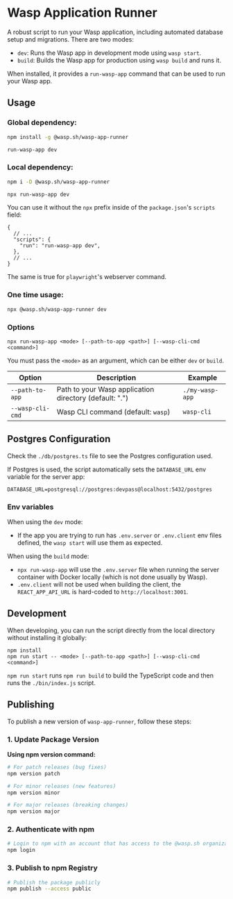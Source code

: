 # Wasp Application Runner

A robust script to run your Wasp application, including automated database setup and migrations. There are two modes:

- `dev`: Runs the Wasp app in development mode using `wasp start`.
- `build`: Builds the Wasp app for production using `wasp build` and runs it.

When installed, it provides a `run-wasp-app` command that can be used to run your Wasp app.

## Usage

### Global dependency:

```bash
npm install -g @wasp.sh/wasp-app-runner

run-wasp-app dev
```

### Local dependency:

```bash
npm i -D @wasp.sh/wasp-app-runner

npx run-wasp-app dev
```

You can use it without the `npx` prefix inside of the `package.json`'s `scripts` field:
```jsonc
{
  // ...
  "scripts": {
    "run": "run-wasp-app dev",
  },
  // ...
}
```

The same is true for `playwright`'s webserver command.

### One time usage:

```bash
npx @wasp.sh/wasp-app-runner dev
```

### Options

```
npx run-wasp-app <mode> [--path-to-app <path>] [--wasp-cli-cmd <command>]
```

You must pass the `<mode>` as an argument, which can be either `dev` or `build`.

| Option           | Description                                            | Example         |
| ---------------- | ------------------------------------------------------ | --------------- |
| `--path-to-app`  | Path to your Wasp application directory (default: ".") | `./my-wasp-app` |
| `--wasp-cli-cmd` | Wasp CLI command (default: `wasp`)                     | `wasp-cli`      |

## Postgres Configuration

Check the `./db/postgres.ts` file to see the Postgres configuration used.

If Postgres is used, the script automatically sets the `DATABASE_URL` env variable for the server app:

```
DATABASE_URL=postgresql://postgres:devpass@localhost:5432/postgres
```

### Env variables

When using the `dev` mode:

- If the app you are trying to run has `.env.server` or `.env.client` env files defined, the `wasp start` will use them as expected.

When using the `build` mode:

- `npx run-wasp-app` will use the `.env.server` file when running the server container with Docker locally (which is not done usually by Wasp).
- `.env.client` will not be used when building the client, the `REACT_APP_API_URL` is hard-coded to `http://localhost:3001`.

## Development

When developing, you can run the script directly from the local directory without installing it globally:

```
npm install
npm run start -- <mode> [--path-to-app <path>] [--wasp-cli-cmd <command>]
```

`npm run start` runs `npm run build` to build the TypeScript code and then runs the `./bin/index.js` script.

## Publishing

To publish a new version of `wasp-app-runner`, follow these steps:

### 1. Update Package Version

**Using npm version command:**
```bash
# For patch releases (bug fixes)
npm version patch

# For minor releases (new features)
npm version minor

# For major releases (breaking changes)
npm version major
```

### 2. Authenticate with npm

```bash
# Login to npm with an account that has access to the @wasp.sh organization
npm login
```

### 3. Publish to npm Registry

```bash
# Publish the package publicly
npm publish --access public
```